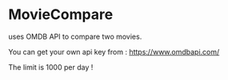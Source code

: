 # MovieCompare
uses OMDB API to compare two movies.


You can get your own api key from : https://www.omdbapi.com/

The limit is 1000 per day !
